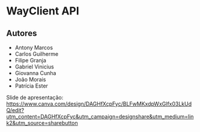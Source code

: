 # WayClient API

## Autores

- Antony Marcos
- Carlos Guilherme
- Filipe Granja
- Gabriel Vinicius
- Giovanna Cunha
- João Morais
- Patrícia Ester

Slide de apresentação: https://www.canva.com/design/DAGHfXcpFyc/BLFwMKxdpWxGlfx03LkUdQ/edit?utm_content=DAGHfXcpFyc&utm_campaign=designshare&utm_medium=link2&utm_source=sharebutton
